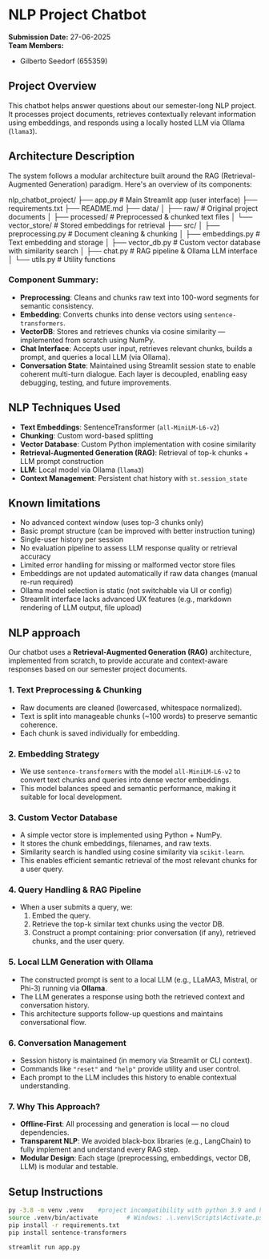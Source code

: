 # NLP Project Chatbot

**Submission Date:** 27-06-2025  
**Team Members:**
- Gilberto Seedorf (655359)

##  Project Overview
This chatbot helps answer questions about our semester-long NLP project. It processes project documents, retrieves contextually relevant information using embeddings, and responds using a locally hosted LLM via Ollama (`llama3`).

## Architecture Description
The system follows a modular architecture built around the RAG (Retrieval-Augmented Generation) paradigm. Here's an overview of its components:

nlp_chatbot_project/
├── app.py # Main Streamlit app (user interface)
├── requirements.txt
├── README.md
├── data/
│ ├── raw/ # Original project documents
│ ├── processed/ # Preprocessed & chunked text files
│ └── vector_store/ # Stored embeddings for retrieval
├── src/
│ ├── preprocessing.py # Document cleaning & chunking
│ ├── embeddings.py # Text embedding and storage
│ ├── vector_db.py # Custom vector database with similarity search
│ ├── chat.py # RAG pipeline & Ollama LLM interface
│ └── utils.py # Utility functions


### Component Summary:
- **Preprocessing**: Cleans and chunks raw text into 100-word segments for semantic consistency.
- **Embedding**: Converts chunks into dense vectors using `sentence-transformers`.
- **VectorDB**: Stores and retrieves chunks via cosine similarity — implemented from scratch using NumPy.
- **Chat Interface**: Accepts user input, retrieves relevant chunks, builds a prompt, and queries a local LLM (via Ollama).
- **Conversation State**: Maintained using Streamlit session state to enable coherent multi-turn dialogue.
Each layer is decoupled, enabling easy debugging, testing, and future improvements.



##  NLP Techniques Used
- **Text Embeddings**: SentenceTransformer (`all-MiniLM-L6-v2`)
- **Chunking**: Custom word-based splitting
- **Vector Database**: Custom Python implementation with cosine similarity
- **Retrieval-Augmented Generation (RAG)**: Retrieval of top-k chunks + LLM prompt construction
- **LLM**: Local model via Ollama (`llama3`)
- **Context Management**: Persistent chat history with `st.session_state`

##  Known limitations
- No advanced context window (uses top-3 chunks only)  
- Basic prompt structure (can be improved with better instruction tuning)  
- Single-user history per session  
- No evaluation pipeline to assess LLM response quality or retrieval accuracy  
- Limited error handling for missing or malformed vector store files  
- Embeddings are not updated automatically if raw data changes (manual re-run required)  
- Ollama model selection is static (not switchable via UI or config)  
- Streamlit interface lacks advanced UX features (e.g., markdown rendering of LLM output, file upload)


## NLP approach
Our chatbot uses a **Retrieval-Augmented Generation (RAG)** architecture, implemented from scratch, to provide accurate and context-aware responses based on our semester project documents.

### 1. Text Preprocessing & Chunking
- Raw documents are cleaned (lowercased, whitespace normalized).
- Text is split into manageable chunks (~100 words) to preserve semantic coherence.
- Each chunk is saved individually for embedding.

### 2. Embedding Strategy
- We use `sentence-transformers` with the model `all-MiniLM-L6-v2` to convert text chunks and queries into dense vector embeddings.
- This model balances speed and semantic performance, making it suitable for local development.

### 3. Custom Vector Database
- A simple vector store is implemented using Python + NumPy.
- It stores the chunk embeddings, filenames, and raw texts.
- Similarity search is handled using cosine similarity via `scikit-learn`.
- This enables efficient semantic retrieval of the most relevant chunks for a user query.

### 4. Query Handling & RAG Pipeline
- When a user submits a query, we:
  1. Embed the query.
  2. Retrieve the top-k similar text chunks using the vector DB.
  3. Construct a prompt containing: prior conversation (if any), retrieved chunks, and the user query.

### 5. Local LLM Generation with Ollama
- The constructed prompt is sent to a local LLM (e.g., LLaMA3, Mistral, or Phi-3) running via **Ollama**.
- The LLM generates a response using both the retrieved context and conversation history.
- This architecture supports follow-up questions and maintains conversational flow.

### 6. Conversation Management
- Session history is maintained (in memory via Streamlit or CLI context).
- Commands like `"reset"` and `"help"` provide utility and user control.
- Each prompt to the LLM includes this history to enable contextual understanding.

### 7. Why This Approach?
- **Offline-First**: All processing and generation is local — no cloud dependencies.
- **Transparent NLP**: We avoided black-box libraries (e.g., LangChain) to fully implement and understand every RAG step.
- **Modular Design**: Each stage (preprocessing, embeddings, vector DB, LLM) is modular and testable.

## Setup Instructions
```bash
py -3.8 -m venv .venv    #project incompatibility with python 3.9 and higher
source .venv/bin/activate        # Windows: .\.venv\Scripts\Activate.ps1
pip install -r requirements.txt
pip install sentence-transformers

streamlit run app.py
